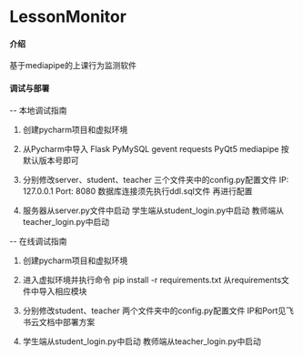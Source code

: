 # LessonMonitor

#### 介绍
基于mediapipe的上课行为监测软件

#### 调试与部署
-- 本地调试指南

1. 创建pycharm项目和虚拟环境

2. 从Pycharm中导入
   Flask
   PyMySQL
   gevent
   requests
   PyQt5
   mediapipe
   按默认版本号即可

3. 分别修改server、student、teacher
   三个文件夹中的config.py配置文件
   IP: 127.0.0.1
   Port: 8080
   数据库连接须先执行ddl.sql文件
   再进行配置

4. 服务器从server.py文件中启动
   学生端从student_login.py中启动
   教师端从teacher_login.py中启动

-- 在线调试指南

1. 创建pycharm项目和虚拟环境

2. 进入虚拟环境并执行命令
   pip install -r requirements.txt
   从requirements文件中导入相应模块

3. 分别修改student、teacher
   两个文件夹中的config.py配置文件
   IP和Port见飞书云文档中部署方案

4. 学生端从student_login.py中启动
   教师端从teacher_login.py中启动
